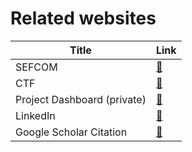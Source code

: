 <!-- # I'm folder1

source: `{{ page.path }}` -->

# Related websites

| Title          | Link               |
| ----------------- |:----------------------- |
| SEFCOM      | [:link:][GitHub-Sync]   |
| CTF | [:link:][HackMD-it]     |
| Project Dashboard (private) | [:link:][Book-mode]     |
| LinkedIn        | [:link:][Slide-mode]    | 
| Google Scholar Citation  | [:link:][Share-Publish] |

[GitHub-Sync]: https://sefcom.asu.edu/
[HackMD-it]: https://ctf.asu.edu/
[Book-mode]: https://trello.com/b/vjOaO9it/project-dashboard
[Slide-mode]: https://www.linkedin.com/in/jaejong/
[Share-Publish]: https://scholar.google.com/citations?user=56y8y6QAAAAJ
